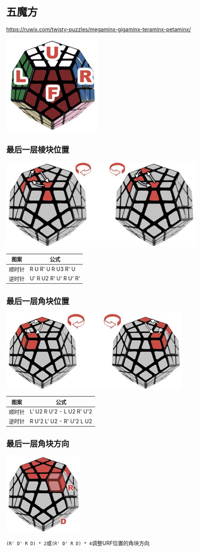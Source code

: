 # 五魔方

https://ruwix.com/twisty-puzzles/megaminx-gigaminx-teraminx-petaminx/

![](./img/megaminx-notation.jpg)

## 最后一层棱块位置

![](./img/megaminx-cycle-last-layer-edges.jpg)

图案   | 公式
---    | ---
顺时针 | R U R' U R U3 R' U
逆时针 | U' R U2 R' U' R U' R'

## 最后一层角块位置

![](./img/megaminx-permute-last-layer-corners.jpg)

图案   | 公式
---    | ---
顺时针 | L' U2 R U'2 - L U2 R' U'2
逆时针 | R U'2 L' U2 - R' U'2 L U2

## 最后一层角块方向

![](./img/megaminx-orient-last-layer-corners.jpg)

`(R' D' R D) * 2`或`(R' D' R D) * 4`调整URF位置的角块方向

